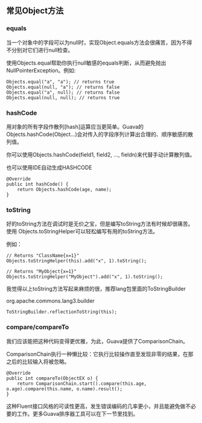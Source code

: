 ## 常见Object方法

### equals

当一个对象中的字段可以为null时，实现Object.equals方法会很痛苦，因为不得不分别对它们进行null检查。

使用Objects.equal帮助你执行null敏感的equals判断，从而避免抛出NullPointerException。例如:

	Objects.equal("a", "a"); // returns true
    Objects.equal(null, "a"); // returns false
    Objects.equal("a", null); // returns false
    Objects.equal(null, null); // returns true


### hashCode

用对象的所有字段作散列[hash]运算应当更简单。Guava的Objects.hashCode(Object...)会对传入的字段序列计算出合理的、顺序敏感的散列值。

你可以使用Objects.hashCode(field1, field2, …, fieldn)来代替手动计算散列值。

也可以使用IDE自动生成HASHCODE

	@Override
    public int hashCode() {
        return Objects.hashCode(age, name);
    }


### toString

好的toString方法在调试时是无价之宝，但是编写toString方法有时候却很痛苦。使用 Objects.toStringHelper可以轻松编写有用的toString方法。

例如：

	// Returns "ClassName{x=1}"
	Objects.toStringHelper(this).add("x", 1).toString();
	
	// Returns "MyObject{x=1}"
	Objects.toStringHelper("MyObject").add("x", 1).toString();

我觉得以上toString方法写起来麻烦的很，推荐lang包里面的ToStringBuilder

org.apache.commons.lang3.builder

	ToStringBuilder.reflectionToString(this);

### compare/compareTo

我们应该能把这种代码变得更优雅，为此，Guava提供了ComparisonChain。

ComparisonChain执行一种懒比较：它执行比较操作直至发现非零的结果，在那之后的比较输入将被忽略。

 	@Override
    public int compareTo(ObjectEX o) {
        return ComparisonChain.start().compare(this.age, o.age).compare(this.name, o.name).result();
    }

这种Fluent接口风格的可读性更高，发生错误编码的几率更小，并且能避免做不必要的工作。更多Guava排序器工具可以在下一节里找到。